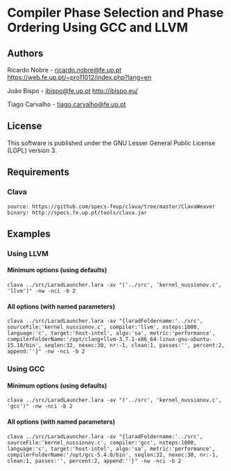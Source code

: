 # Compiler Phase Selection and Phase Ordering Using GCC and LLVM

## Authors
Ricardo Nobre   - ricardo.nobre@fe.up.pt
https://web.fe.up.pt/~pro11012/index.php?lang=en

João Bispo      - jbispo@fe.up.pt
http://jbispo.eu/

Tiago Carvalho	- tiago.carvalho@fe.up.pt


## License
This software is published under the GNU Lesser General Public License (LGPL) version 3.

## Requirements

### Clava
```
source: https://github.com/specs-feup/clava/tree/master/ClavaWeaver
binary: http://specs.fe.up.pt/tools/clava.jar
```

## Examples

### Using LLVM

#### Minimum options (using defaults)
```
clava ../src/LaradLauncher.lara -av "('../src', 'kernel_nussionov.c', 'llvm')" -nw -nci -b 2
```
#### All options (with named parameters)
```
clava ../src/LaradLauncher.lara -av "{laradFoldername:'../src', sourceFile:'kernel_nussionov.c', compiler:'llvm', nsteps:1000, language:'c', target:'host-intel', algo:'sa', metric:'performance', compilerFolderName:'/opt/clang+llvm-3.7.1-x86_64-linux-gnu-ubuntu-15.10/bin', seqlen:32, nexec:30, nr:-1, clean:1, passes:'', percent:2, append:''}" -nw -nci -b 2
```

### Using GCC

#### Minimum options (using defaults)
```
clava ../src/LaradLauncher.lara -av "('../src', 'kernel_nussionov.c', 'gcc')" -nw -nci -b 2
```
#### All options (with named parameters)
```
clava ../src/LaradLauncher.lara -av "{laradFoldername:'../src', sourceFile:'kernel_nussionov.c', compiler:'gcc', nsteps:1000, language:'c', target:'host-intel', algo:'sa', metric:'performance', compilerFolderName:'/opt/gcc-5.4.0/bin', seqlen:32, nexec:30, nr:-1, clean:1, passes:'', percent:2, append:''}" -nw -nci -b 2
```
